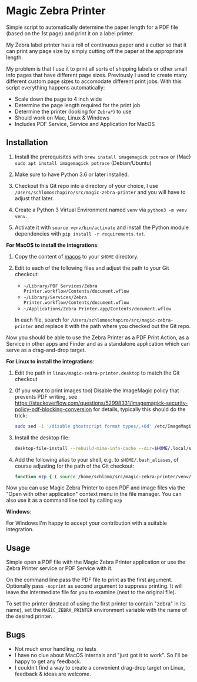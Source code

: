 # Magic Zebra Printer

Simple script to automatically determine the paper length for a PDF file (based on the 1st page) and print it on a label printer.

My Zebra label printer has a roll of continuous paper and a cutter so that it can print any page size by simply cutting off the paper at the appropriate length.

My problem is that I use it to print all sorts of shipping labels or other small info pages that have different page sizes. Previously I used to create many different custom page sizes to accomodate different print jobs. With this script everything happens automatically:

* Scale down the page to 4 inch wide
* Determine the page length required for the print job
* Determine the printer (looking for `Zebra*`) to use
* Should work on Mac, Linux & Windows
* Includes PDF Service, Service and Application for MacOS

## Installation

1. Install the prerequisites with `brew install imagemagick potrace` or (Mac) `sudo apt install imagemagick potrace` (Debian/Ubuntu)

2. Make sure to have Python 3.6 or later installed.

3. Checkout this Git repo into a directory of your choice, I use `/Users/schlomoschapiro/src/magic-zebra-printer` and you will have to adjust that later.

4. Create a Python 3 Virtual Environment named `venv` via `python3 -m venv venv`.

5. Activate it with `source venv/bin/activate` and install the Python module dependencies with `pip install -r requirements.txt`.

**For MacOS to install the integrations**:

1. Copy the content of [macos](macos) to your `$HOME` directory.

2. Edit to each of the following files and adjust the path to your Git checkout:

    * `~/Library/PDF Services/Zebra Printer.workflow/Contents/document.wflow`
    * `~/Library/Services/Zebra Printer.workflow/Contents/document.wflow`
    * `~/Applications/Zebra Printer.app/Contents/document.wflow`

   In each file, search for `/Users/schlomoschapiro/src/magic-zebra-printer` and replace it with the path where you checked out the Git repo.

Now you should be able to use the Zebra Printer as a PDF Print Action, as a Service in other apps and Finder and as a standalone application which can serve as a drag-and-drop target.

**For Linux to install the integrations**:

1. Edit the path in `linux/magic-zebra-printer.desktop` to match the Git checkout

2. (If you want to print images too) Disable the ImageMagic policy that prevents PDF writing, see <https://stackoverflow.com/questions/52998331/imagemagick-security-policy-pdf-blocking-conversion> for details, typically this should do the trick:

    ```sh
    sudo sed -i '/disable ghostscript format types/,+6d' /etc/ImageMagick-6/policy.xml`
    ```

3. Install the desktop file:

   ```sh
   desktop-file-install --rebuild-mime-info-cache --dir=$HOME/.local/share/applications linux/magic-zebra-printer.desktop
   ```

4. Add the following alias to your shell, e.g. to `$HOME/.bash_aliases`, of course adjusting for the path of the Git checkout:

   ```sh
   function mzp { ( source /home/schlomo/src/magic-zebra-printer/venv/bin/activate ; exec python /home/schlomo/src/magic-zebra-printer/magic-zebra-printer.py "$@" ) }
   ```

Now you can use Magic Zebra Printer to open PDF and image files via the "Open with other application" context menu in the file manager. You can also use it as a command line tool by calling `mzp`

**Windows**:

For Windows I'm happy to accept your contribution with a suitable integration.

## Usage

Simple open a PDF file with the Magic Zebra Printer application or use the Zebra Printer service or PDF Service with it.

On the command line pass the PDF file to print as the first argument. Optionally pass `-noprint` as second argument to suppress printing. It will leave the intermediate file for you to examine (next to the original file).

To set the printer (instead of using the first printer to contain "zebra" in its name), set the `MAGIC_ZEBRA_PRINTER` environment variable with the name of the desired printer.

## Bugs

* Not much error handling, no tests
* I have no clue about MacOS internals and "just got it to work". So I'll be happy to get any feedback.
* I couldn't find a way to create a convenient drag-drop target on Linux, feedback & ideas are welcome.
